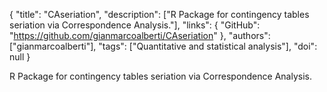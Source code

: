 {
  "title": "CAseriation",
  "description": ["R Package for contingency tables seriation via Correspondence Analysis."],
  "links": {
    "GitHub": "https://github.com/gianmarcoalberti/CAseriation"
  },
  "authors": ["gianmarcoalberti"],
  "tags": ["Quantitative and statistical analysis"],
  "doi": null
}

<!-- Generated by csv2md.R – do not edit by hand -->

R Package for contingency tables seriation via Correspondence Analysis.